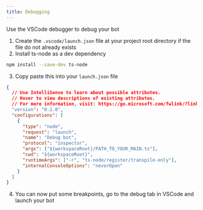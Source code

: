 ```yaml
---
title: Debugging
---
```


Use the VSCode debugger to debug your bot

1. Create the `.vscode/launch.json` file at your project root directory if the file do not already exists
2. Install ts-node as a dev dependency

```bash npm2yarn
npm install --save-dev ts-node
```

3. Copy paste this into your `launch.json` file

```json title=".vscode/launch.json"
{
  // Use IntelliSense to learn about possible attributes.
  // Hover to view descriptions of existing attributes.
  // For more information, visit: https://go.microsoft.com/fwlink/?linkid=830387
  "version": "0.2.0",
  "configurations": [
    {
      "type": "node",
      "request": "launch",
      "name": "Debug bot",
      "protocol": "inspector",
      "args": ["${workspaceRoot}/PATH_TO_YOUR_MAIN.ts"],
      "cwd": "${workspaceRoot}",
      "runtimeArgs": ["-r", "ts-node/register/transpile-only"],
      "internalConsoleOptions": "neverOpen"
    }
  ]
}
```

4. You can now put some breakpoints, go to the debug tab in VSCode and launch your bot
